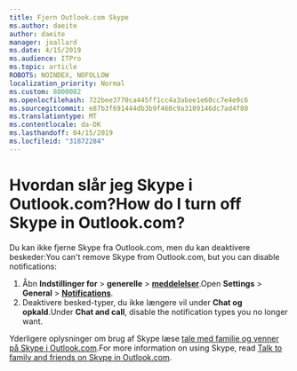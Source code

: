 ```yaml
---
title: Fjern Outlook.com Skype
ms.author: daeite
author: daeite
manager: joallard
ms.date: 4/15/2019
ms.audience: ITPro
ms.topic: article
ROBOTS: NOINDEX, NOFOLLOW
localization_priority: Normal
ms.custom: 8000082
ms.openlocfilehash: 722bee3770ca445ff1cc4a3abee1e60cc7e4e9c6
ms.sourcegitcommit: e87b3f691444db3b9f460c9a3109146dc7ad4f80
ms.translationtype: MT
ms.contentlocale: da-DK
ms.lasthandoff: 04/15/2019
ms.locfileid: "31872284"
---
```

# <a name="how-do-i-turn-off-skype-in-outlookcom"></a><span data-ttu-id="ff504-102">Hvordan slår jeg Skype i Outlook.com?</span><span class="sxs-lookup"><span data-stu-id="ff504-102">How do I turn off Skype in Outlook.com?</span></span>

<span data-ttu-id="ff504-103">Du kan ikke fjerne Skype fra Outlook.com, men du kan deaktivere beskeder:</span><span class="sxs-lookup"><span data-stu-id="ff504-103">You can't remove Skype from Outlook.com, but you can disable notifications:</span></span>

1. <span data-ttu-id="ff504-104">Åbn **Indstillinger for** > **generelle** > **[meddelelser](https://go.microsoft.com/fwlink/?linkid=2031594)**.</span><span class="sxs-lookup"><span data-stu-id="ff504-104">Open **Settings** > **General** > **[Notifications](https://go.microsoft.com/fwlink/?linkid=2031594)**.</span></span> 
2. <span data-ttu-id="ff504-105">Deaktivere besked-typer, du ikke længere vil under **Chat og opkald**.</span><span class="sxs-lookup"><span data-stu-id="ff504-105">Under **Chat and call**, disable the notification types you no longer want.</span></span>

<span data-ttu-id="ff504-106">Yderligere oplysninger om brug af Skype læse [tale med familie og venner på Skype i Outlook.com](https://support.office.com/article/83c6a5b1-3921-479c-b9e9-e753ce59c1fa).</span><span class="sxs-lookup"><span data-stu-id="ff504-106">For more information on using Skype, read [Talk to family and friends on Skype in Outlook.com](https://support.office.com/article/83c6a5b1-3921-479c-b9e9-e753ce59c1fa).</span></span>